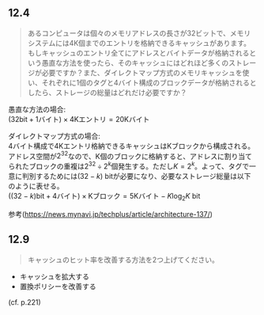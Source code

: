## 12.4
> あるコンピュータは個々のメモリアドレスの長さが32ビッ卜で、メモリシステムには4K個までのエントリを格納できるキャッシュがあります。もしキャッシュのエントリ全てにアドレスとバイトデータが格納されるという愚直な方法を使ったら、そのキャッシュにはどれほど多くのストレージが必要ですか？また、ダイレクトマップ方式のメモリキャッシュを使い、それぞれに1個のタグと4バイト構成のブロックデータが格納されるとしたら、ストレージの総量はどれだけ必要ですか？

愚直な方法の場合:  
$(32\text{bit} + 1\text{バイト})\times 4 \text{Kエントリ} = 20\text{Kバイト}$

ダイレクトマップ方式の場合:  
4バイト構成で4Kエントリ格納できるキャッシュはKブロックから構成される。アドレス空間が$2^{32}$なので、K個のブロックに格納すると、アドレスに割り当てられたブロックの重複は$2^{32}\div 2^{k}$個発生する。ただし$K=2^{k}$。よって、タグで一意に判別するためには$(32-k)$ bitが必要になり、必要なストレージ総量は以下のように表せる。  
$((32-k)\text{bit} + 4\text{バイト})\times \text{Kブロック} = 5\text{Kバイト} - K\log_{2}K\ \text{bit}$

参考(https://news.mynavi.jp/techplus/article/architecture-137/)

## 12.9
> キャッシュのヒット率を改善する方法を2つ上げてください。

- キャッシュを拡大する
- 置換ポリシーを改善する

(cf. p.221)